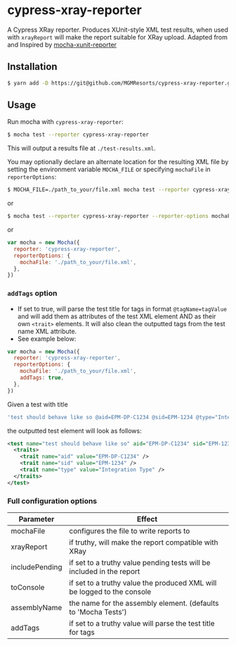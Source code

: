 # cypress-xray-reporter

A Cypress XRay reporter. Produces XUnit-style XML test results, when used with `xrayReport` will make the report
suitable for XRay upload. Adapted from and Inspired by
[mocha-xunit-reporter](https://github.com/passuied/mocha-xunit-reporter)

## Installation

```bash
$ yarn add -D https://git@github.com/MGMResorts/cypress-xray-reporter.git#1.0.1
```

## Usage

Run mocha with `cypress-xray-reporter`:

```bash
$ mocha test --reporter cypress-xray-reporter
```

This will output a results file at `./test-results.xml`.

You may optionally declare an alternate location for the resulting XML file by setting the environment variable
`MOCHA_FILE` or specifying `mochaFile` in `reporterOptions`:

```bash
$ MOCHA_FILE=./path_to_your/file.xml mocha test --reporter cypress-xray-reporter
```

or

```bash
$ mocha test --reporter cypress-xray-reporter --reporter-options mochaFile=./path_to_your/file.xml
```

or

```javascript
var mocha = new Mocha({
  reporter: 'cypress-xray-reporter',
  reporterOptions: {
    mochaFile: './path_to_your/file.xml',
  },
})
```

### `addTags` option

- If set to true, will parse the test title for tags in format `@tagName=tagValue` and will add them as attributes of
  the test XML element AND as their own `<trait>` elements. It will also clean the outputted tags from the test name XML
  attribute.
- See example below:

```javascript
var mocha = new Mocha({
  reporter: 'cypress-xray-reporter',
  reporterOptions: {
    mochaFile: './path_to_your/file.xml',
    addTags: true,
  },
})
```

Given a test with title

```javascript
'test should behave like so @aid=EPM-DP-C1234 @sid=EPM-1234 @type="Integration Type"'
```

the outputted test element will look as follows:

```xml
<test name="test should behave like so" aid="EPM-DP-C1234" sid="EPM-1234" type="Integration Type">
  <traits>
    <trait name="aid" value="EPM-DP-C1234" />
    <trait name="sid" value="EPM-1234" />
    <trait name="type" value="Integration Type" />
  </traits>
</test>
```

### Full configuration options

| Parameter      | Effect                                                                  |
| -------------- | ----------------------------------------------------------------------- |
| mochaFile      | configures the file to write reports to                                 |
| xrayReport     | if truthy, will make the report compatible with XRay                    |
| includePending | if set to a truthy value pending tests will be included in the report   |
| toConsole      | if set to a truthy value the produced XML will be logged to the console |
| assemblyName   | the name for the assembly element. (defaults to 'Mocha Tests')          |
| addTags        | if set to a truthy value will parse the test title for tags             |
